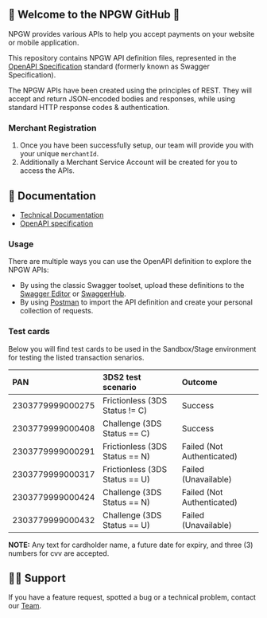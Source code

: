 ## 👋 Welcome to the NPGW GitHub 👋

NPGW provides various APIs to help you accept payments on your website or mobile application.

This repository contains NPGW API definition files, represented in the [OpenAPI Specification](https://www.openapis.org/) standard (formerly known as Swagger Specification).

The NPGW APIs have been created using the principles of REST. They will accept and return JSON-encoded bodies and responses, while using standard HTTP response codes & authentication.

### Merchant Registration

1. Once you have been successfully setup, our team will provide you with your unique `merchantId`.
2. Additionally a Merchant Service Account will be created for you to access the APIs.

## 📜 Documentation

* [Technical Documentation](https://npgw.github.io/npgw-api-specification/)
* [OpenAPI specification](https://editor.swagger.io/?url=https://raw.githubusercontent.com/NPGW/npgw-api-specification/main/api-merchant.yaml)

### Usage

There are multiple ways you can use the OpenAPI definition to explore the NPGW APIs:

* By using the classic Swagger toolset, upload these definitions to the [Swagger Editor](http://editor.swagger.io/) or [SwaggerHub](https://swaggerhub.com/).
* By using [Postman](https://www.getpostman.com/postman) to import the API definition and create your personal collection of requests.

### Test cards

Below you will find test cards to be used in the Sandbox/Stage environment for testing the listed transaction senarios.

| PAN | 3DS2 test scenario | Outcome |
| :--- | :--- | :--- |
| 2303779999000275 | Frictionless (3DS Status != C) | Success |
| 2303779999000408 | Challenge (3DS Status == C) | Success |
| 2303779999000291 | Frictionless (3DS Status == N) | Failed (Not Authenticated) |
| 2303779999000317 | Frictionless (3DS Status == U) | Failed (Unavailable) |
| 2303779999000424 | Challenge (3DS Status == N) | Failed (Not Authenticated) |
| 2303779999000432 | Challenge (3DS Status == U) | Failed (Unavailable) |

**NOTE:** Any text for cardholder name, a future date for expiry, and three (3) numbers for cvv are accepted.

## 👩‍💻 Support

If you have a feature request, spotted a bug or a technical problem, contact our [Team](mailto:helpdesk@expefast.com).
